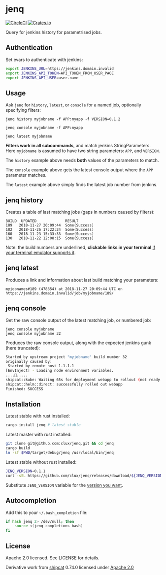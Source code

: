 # jenq
[![CircleCI](https://circleci.com/gh/clux/jenq.svg?style=shield)](https://circleci.com/gh/clux/jenq)
[![Crates.io](https://img.shields.io/crates/v/jenq.svg)](https://crates.io/crates/jenq)

Query for jenkins history for parametrised jobs.

## Authentication
Set evars to authenticate with jenkins:

```sh
export JENKINS_URL=https://jenkins.domain.invalid
export JENKINS_API_TOKEN=API_TOKEN_FROM_USER_PAGE
export JENKINS_API_USER=user.name
```

## Usage
Ask `jenq` for `history`, `latest`, or `console` for a named job, optionally specifying filters:

```
jenq history myjobname -f APP:myapp -f VERSION=0.1.2
```

```
jenq console myjobname -f APP:myapp
```

```
jenq latest myjobname
```

**Filters work in all subcommands**, and match jenkins StringParameters. Here `myjobname` is assumed to have two string parameters: `APP`, and `VERSION`.

The `history` example above needs **both** values of the parameters to match.

The `console` example above gets the latest console output where the `APP` parameter matches.

The `latest` example above simply finds the latest job number from jenkins.


## jenq history
Creates a table of last matching jobs (gaps in numbers caused by filters):

```
BUILD  UPDATED             RESULT
189   2018-11-27 20:09:44  Some(Success)
182   2018-11-26 17:22:24  Some(Success)
160   2018-11-23 15:33:33  Some(Success)
130   2018-11-22 12:08:15  Some(Success)
```


Note: the build numbers are underlined, **clickable links in your terminal** [if your terminal emulator supports it](https://gist.github.com/egmontkob/eb114294efbcd5adb1944c9f3cb5feda).

## jenq latest
Produces a link and information about last build matching your parameters:

```
myjobnames#189 (478354) at 2018-11-27 20:09:44 UTC on https://jenkins.domain.invalid/job/myjobname/189/
```

## jenq console
Get the raw console output of the latest matching job, or numbered job:

```
jenq console myjobname
jenq console myjobname 32
```

Produces the raw console output, along with the expected jenkins gunk (here truncated):

```sh
Started by upstream project "myjobname" build number 32
originally caused by:
 Started by remote host 1.1.1.1
[EnvInject] - Loading node environment variables.
....🐘.....
shipcat::kube: Waiting 65s for deployment webapp to rollout (not ready yet)
shipcat::helm::direct: successfully rolled out webapp
Finished: SUCCESS
```

## Installation
Latest stable with rust installed:

```sh
cargo install jenq # latest stable
```

Latest master with rust installed:

```sh
git clone git@github.com:clux/jenq.git && cd jenq
cargo build
ln -sf $PWD/target/debug/jenq /usr/local/bin/jenq
```

Latest stable without rust installed:

```sh
JENQ_VERSION=0.1.1
curl -sSL https://github.com/clux/jenq/releases/download/${JENQ_VERSION}/jenq.x86_64-unknown-linux-musl.tar.gz | tar xz -C /usr/local
```

Substitute `JENQ_VERSION` variable for the [version you want](https://github.com/clux/jenq/releases).

## Autocompletion
Add this to your `~/.bash_completion` file:

```sh
if hash jenq 2> /dev/null; then
    source <(jenq completions bash)
fi
```

## License
Apache 2.0 licensed. See LICENSE for details.

Derivative work from [shipcat](https://github.com/Babylonpartners/shipcat) 0.74.0 licensed under [Apache 2.0](https://github.com/Babylonpartners/shipcat/blob/master/LICENSE)
